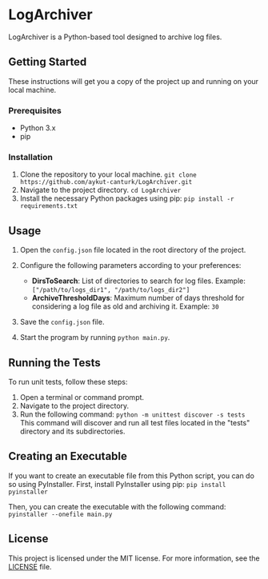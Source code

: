 # LogArchiver

LogArchiver is a Python-based tool designed to archive log files.

## Getting Started

These instructions will get you a copy of the project up and running on your local machine.

### Prerequisites

- Python 3.x
- pip

### Installation

1. Clone the repository to your local machine.
   `git clone https://github.com/aykut-canturk/LogArchiver.git`
2. Navigate to the project directory.
   `cd LogArchiver`
3. Install the necessary Python packages using pip:
   `pip install -r requirements.txt`

## Usage

1. Open the `config.json` file located in the root directory of the project.
2. Configure the following parameters according to your preferences:

   - **DirsToSearch**: List of directories to search for log files. Example: `["/path/to/logs_dir1", "/path/to/logs_dir2"]`
   - **ArchiveThresholdDays**: Maximum number of days threshold for considering a log file as old and archiving it. Example: `30`

3. Save the `config.json` file.
4. Start the program by running `python main.py`.

## Running the Tests

To run unit tests, follow these steps:

1. Open a terminal or command prompt.
2. Navigate to the project directory.
3. Run the following command:
   `python -m unittest discover -s tests`
   This command will discover and run all test files located in the "tests" directory and its subdirectories.

## Creating an Executable

If you want to create an executable file from this Python script, you can do so using PyInstaller. First, install PyInstaller using pip:
`pip install pyinstaller`

Then, you can create the executable with the following command:
`pyinstaller --onefile main.py`

## License

This project is licensed under the MIT license. For more information, see the [LICENSE](LICENSE) file.
